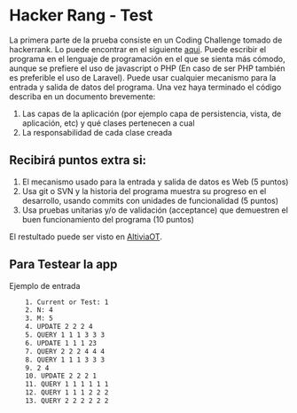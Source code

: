 # Hacker Rang - Test

La primera parte de la prueba consiste en un Coding Challenge tomado de hackerrank. Lo
puede encontrar en el siguiente [aqui](https://www.hackerrank.com/challenges/cube-summation). Puede escribir el programa en el lenguaje de programación en el que se sienta más cómodo, aunque se prefiere el uso de javascript o PHP (En caso de ser PHP también es preferible el uso de Laravel). Puede usar cualquier mecanismo para la entrada y salida de datos del programa. Una vez haya terminado el código describa en un documento brevemente:

1. Las capas de la aplicación (por ejemplo capa de persistencia, vista, de aplicación, etc)
y qué clases pertenecen a cual
2. La responsabilidad de cada clase creada

Recibirá puntos extra si:
--------

1. El mecanismo usado para la entrada y salida de datos es Web (5 puntos)
2. Usa git o SVN y la historia del programa muestra su progreso en el desarrollo, usando
commits con unidades de funcionalidad (5 puntos)
3. Usa pruebas unitarias y/o de validación (acceptance) que demuestren el buen
funcionamiento del programa (10 puntos)


El restultado puede ser visto en [AltiviaOT](http://test.altiviaot.com/hackerrang/).


Para Testear la app
--------

Ejemplo de entrada

```html
	1. Current or Test: 1
	2. N: 4
	3. M: 5
	4. UPDATE 2 2 2 4
	5. QUERY 1 1 1 3 3 3
	6. UPDATE 1 1 1 23
	7. QUERY 2 2 2 4 4 4
	8. QUERY 1 1 1 3 3 3
	9. 2 4
	10. UPDATE 2 2 2 1
	11. QUERY 1 1 1 1 1 1
	12. QUERY 1 1 1 2 2 2
	13. QUERY 2 2 2 2 2 2
```	 